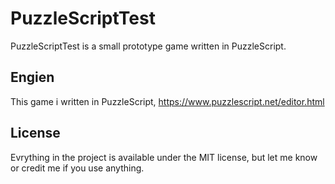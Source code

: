 # PuzzleScriptTest
PuzzleScriptTest is a small prototype game written in PuzzleScript.

## Engien
This game i written in PuzzleScript, https://www.puzzlescript.net/editor.html

## License
Evrything in the project is available under the MIT license, but let me know or credit me if you use anything. 